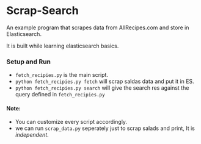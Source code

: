 # Scrap-Search
An example program that scrapes data from AllRecipes.com and store in Elasticsearch.

It is built while learning elasticsearch basics.

### Setup and Run
* `fetch_recipies.py` is the main script.
* `python fetch_recipies.py fetch` will scrap saldas data and put it in ES.
* `python fetch_recipies.py search` will give the search res against the query defined in `fetch_recipies.py`

#### Note:
* You can customize every script accordingly.
* we can run `scrap_data.py` seperately just to scrap salads and print, It is *independent*.
